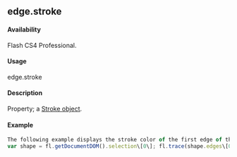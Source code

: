 ## edge.stroke

#### Availability

Flash CS4 Professional.

#### Usage

edge.stroke

#### Description

Property; a [Stroke object](../Stroke_object/stroke_summary.md).

#### Example

```javascript
The following example displays the stroke color of the first edge of the selected object:
var shape = fl.getDocumentDOM().selection\[0\]; fl.trace(shape.edges\[0\].stroke.color);

```